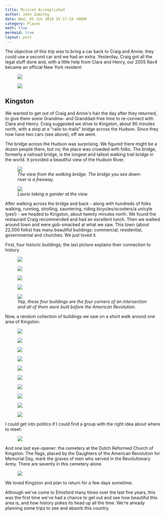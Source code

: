 ```yaml
---
title: Mission Accomplished
author: John Zumsteg
date: Wed, 05 Jun 2019 15:17:10 +0000
category: Places
math: true
mermaid: true
layout: post
---
```

The objective of this trip was to bring a car back to Craig and Annie; they could use a second car and we had an extra. Yesterday, Craig got all the legal stuff done and, with a little help from Clara and Henry, our 2005 Rav4 became an official New York resident:<figure>
	<img src="{{site.url}}/assets/images/2019/06/DSC08559-2.jpg"/>
	<figcaption></figcaption>
</figure>

 <figure>
	<img src="{{site.url}}/assets/images/2019/06/DSC08569-2.jpg"/>
	<figcaption></figcaption>
</figure>


<h2>Kingston</h2>
We wanted to get out of Craig and Annie's hair the day after they returned, to give them some Grandma- and Granddad-free time to re-connect with Clara and Henry. Craig suggested we drive to Kingston, about 90 minutes north, with a stop at a "rails-to-trails" bridge across the Hudson. Since they now have two cars (see above), off we went.

The bridge across the Hudson was surprising. We figured there might be a dozen people there, but no; the place was crowded with folks. The bridge, formerly a railroad bridge, is the longest and tallest walking trail bridge in the world. It provided a beautiful view of the Hudson River.

<figure>
	<img src="{{site.url}}/assets/images/2019/06/DSC08487.jpg"/>
	<figcaption><em>The view from the walking bridge. The bridge you see down-river is a freeway.</em></figcaption>
</figure>



<figure>
	<img src="{{site.url}}/assets/images/2019/06/DSC08488.jpg"/>
	<figcaption><em>Laurie taking a gander at the view.</em></figcaption>
</figure>



After walking across the bridge and back - along with hundreds of folks walking, running, strolling, sauntering, riding bicycles/scooters/a unicyle (yes!) - we headed to Kingston, about twenty minutes north. We found the restaurant Craig recommended and had an excellent lunch. Then we walked around town and were gob-smacked at what we saw. This town (about 22,000 folks) has many beautiful buildings: commercial, residential, governmental and churches. We just loved it.

First, four historic buildings; the last picture explains their connection to history.

<figure>
	<img src="{{site.url}}/assets/images/2019/06/DSC08502.jpg"/>
	<figcaption></figcaption>
</figure>

 <figure>
	<img src="{{site.url}}/assets/images/2019/06/DSC08501.jpg"/>
	<figcaption></figcaption>
</figure>

 <figure>
	<img src="{{site.url}}/assets/images/2019/06/DSC08499.jpg"/>
	<figcaption></figcaption>
</figure>

 <figure>
	<img src="{{site.url}}/assets/images/2019/06/DSC08498.jpg"/>
	<figcaption></figcaption>
</figure>



<figure>
	<img src="{{site.url}}/assets/images/2019/06/DSC08500.jpg"/>
	<figcaption><em>Yep, these four buildings are the four corners of an intersection and all of them were built before the American Revolution.</em></figcaption>
</figure>



Now, a random collection of buildings we saw on a short walk around one area of Kingston:

<figure>
	<img src="{{site.url}}/assets/images/2019/06/DSC08494.jpg"/>
	<figcaption></figcaption>
</figure>

 <figure>
	<img src="{{site.url}}/assets/images/2019/06/DSC08493.jpg"/>
	<figcaption></figcaption>
</figure>

 <figure>
	<img src="{{site.url}}/assets/images/2019/06/DSC08490.jpg"/>
	<figcaption></figcaption>
</figure>

 <figure>
	<img src="{{site.url}}/assets/images/2019/06/DSC08489.jpg"/>
	<figcaption></figcaption>
</figure>

 <figure>
	<img src="{{site.url}}/assets/images/2019/06/DSC08528.jpg"/>
	<figcaption></figcaption>
</figure>

 <figure>
	<img src="{{site.url}}/assets/images/2019/06/DSC08527.jpg"/>
	<figcaption></figcaption>
</figure>

 <figure>
	<img src="{{site.url}}/assets/images/2019/06/DSC08523.jpg"/>
	<figcaption></figcaption>
</figure>

 <figure>
	<img src="{{site.url}}/assets/images/2019/06/DSC08522.jpg"/>
	<figcaption></figcaption>
</figure>

 <figure>
	<img src="{{site.url}}/assets/images/2019/06/DSC08510.jpg"/>
	<figcaption></figcaption>
</figure>

 <figure>
	<img src="{{site.url}}/assets/images/2019/06/DSC08509.jpg"/>
	<figcaption></figcaption>
</figure>



I could get into politics if I could find a group with the right idea about where to meet:<figure>
	<img src="{{site.url}}/assets/images/2019/06/DSC08525.jpg"/>
	<figcaption></figcaption>
</figure>



And one last eye-opener: the cemetery at the Dutch Reformed Church of Kingston. The flags, placed by the Daughters of the American Revolution for Memorial Day, mark the graves of men who served in the Revolutionary Army. There are seventy in this cemetery alone.

<figure>
	<img src="{{site.url}}/assets/images/2019/06/DSC08516.jpg"/>
	<figcaption></figcaption>
</figure>



We loved Kingston and plan to return for a few days sometime.

Although we've come to Elmsford many times over the last five years, this was the first time we've had a chance to get out and see how beautiful this area is, and how history pokes its head up all the time. We're already planning some trips to see and absorb this country.
